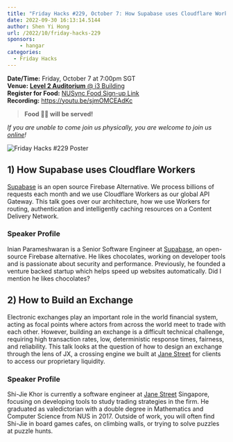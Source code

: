 ```yaml
---
title: "Friday Hacks #229, October 7: How Supabase uses Cloudflare Workers and How to Build an Exchange"
date: 2022-09-30 16:13:14.5144
author: Shen Yi Hong
url: /2022/10/friday-hacks-229
sponsors:
    - hangar
categories:
  - Friday Hacks
---
```


**Date/Time:** Friday, October 7 at 7:00pm SGT<br />
**Venue:** [**Level 2 Auditorium** @ i3 Building](https://goo.gl/maps/aUMwWptKFsajR93b9)<br />
**Register for Food:** [NUSync Food Sign-up Link](https://nus.campuslabs.com/engage/submitter/form/start/559441)<br />
**Recording:** https://youtu.be/sjmOMCEAdKc

> **Food 🍕🧋 will be served!**

_If you are unable to come join us physically, you are welcome to join us [online](https://nus-sg.zoom.us/j/83482473723?pwd=TW5nWitzRFlhOWdLaEVKYlVGMjJDdz09)!_

<img src="/img/2022/fh/229.jpg" alt="Friday Hacks #229 Poster" /><br />

## 1) How Supabase uses Cloudflare Workers

[Supabase](https://supabase.com/) is an open source Firebase Alternative. We process billions of requests each month and we use Cloudflare Workers as our global API Gateway. This talk goes over our architecture, how we use Workers for routing, authentication and intelligently caching resources on a Content Delivery Network. 

### Speaker Profile

Inian Parameshwaran is a Senior Software Engineer at [Supabase](https://supabase.com/), an open-source Firebase alternative. He likes chocolates, working on developer tools and is passionate about security and performance. Previously, he founded a venture backed startup which helps speed up websites automatically. Did I mention he likes chocolates?

## 2) How to Build an Exchange

Electronic exchanges play an important role in the world financial system, acting as focal points where actors from across the world meet to trade with each other. However, building an exchange is a difficult technical challenge, requiring high transaction rates, low, deterministic response times, fairness, and reliability. This talk looks at the question of how to design an exchange through the lens of JX, a crossing engine we built at [Jane Street](https://www.janestreet.com/) for clients to access our proprietary liquidity.

### Speaker Profile

Shi-Jie Khor is currently a software engineer at [Jane Street](https://www.janestreet.com/) Singapore, focusing on developing tools to study trading strategies in the firm. He graduated as valedictorian with a double degree in Mathematics and Computer Science from NUS in 2017. Outside of work, you will often find Shi-Jie in board games cafes, on climbing walls, or trying to solve puzzles at puzzle hunts.
